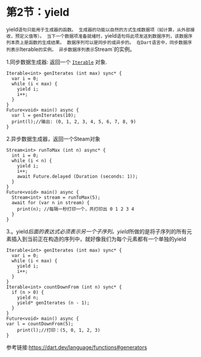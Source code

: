 # 第2节：yield

yield`语句只能用于生成器的函数。 生成器的功能以自然的方式生成数据项（如计算，从外部接收，预定义值等）。 当下一个数据项准备就绪时，`yield`语句将此项发送到数据序列，该数据序列本质上是函数的生成结果。 数据序列可以是同步的或异步的。 在Dart语言中，同步数据序列表示`Iterable`的实例。 异步数据序列表示`Stream`的实例。

1.同步数据生成器: 返回一个 [`Iterable`](https://api.dart.dev/stable/dart-core/Iterable-class.html) 对象.

~~~
Iterable<int> genIterates (int max) sync* {
  var i = 0;
  while (i < max) {
    yield i;
    i++;
  }
}
Future<void> main() async {
  var l = genIterates(10);
  print(l);//输出: (0, 1, 2, 3, 4, 5, 6, 7, 8, 9)
}
~~~

2.异步数据生成器，返回一个Steam对象

~~~
Stream<int> runToMax (int n) async* {
  int i = 0;
  while (i < n) {
    yield i;
    i++;
    await Future.delayed (Duration (seconds: 1));
  }
}
Future<void> main() async {
  Stream<int> stream = runToMax(5);
  await for (var n in stream) {
    print(n); //每隔一秒打印一个，共打印出 0 1 2 3 4
  }
}
~~~

3.。yield*后面的表达式必须表示另一个子序列。yield*所做的是将子序列的所有元素插入到当前正在构造的序列中，就好像我们为每个元素都有一个单独的yield

~~~
Iterable<int> genIterates (int max) sync* {
  var i = 0;
  while (i < max) {
    yield i;
    i++;
  }
}
Iterable<int> countDownFrom (int n) sync* {
  if (n > 0) {
    yield n;
    yield* genIterates (n - 1);
  }
}
Future<void> main() async {
var l = countDownFrom(5);
	print(l);//打印：(5, 0, 1, 2, 3)
}

~~~

参考链接:https://dart.dev/language/functions#generators
